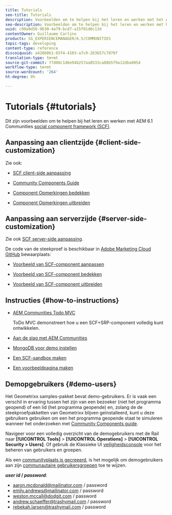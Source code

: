 ```yaml
---
title: Tutorials
seo-title: Tutorials
description: Voorbeelden om te helpen bij het leren en werken met het AEM Communities Social Component Framework (SCF)
seo-description: Voorbeelden om te helpen bij het leren en werken met het AEM Communities Social Component Framework (SCF)
uuid: c99a9d56-9630-4a79-bcd7-a15f01d6c13d
contentOwner: Guillaume Carlino
products: SG_EXPERIENCEMANAGER/6.5/COMMUNITIES
topic-tags: developing
content-type: reference
discoiquuid: a420b0b1-65f4-4103-a7c9-263657c7870f
translation-type: tm+mt
source-git-commit: 77d00c1d6e94b257aa0533ca88b5f9a12dba0054
workflow-type: tm+mt
source-wordcount: '264'
ht-degree: 0%

---
```



# Tutorials {#tutorials}

Dit zijn voorbeelden om te helpen bij het leren en werken met AEM 6.1 Communities [social component framework (SCF)](scf.md).

## Aanpassing aan clientzijde {#client-side-customization}

Zie ook:

* [SCF client-side aanpassing](client-customize.md)

* [Community Components Guide](components-guide.md)

* [Component Opmerkingen bedekken](overlay-comments.md)

* [Component Opmerkingen uitbreiden](extend-comments.md)

## Aanpassing aan serverzijde {#server-side-customization}

Zie ook [SCF server-side aanpassing](server-customize.md).

De code van de steekproef is beschikbaar in [Adobe Marketing Cloud GitHub](https://github.com/Adobe-Marketing-Cloud) bewaarplaats:

* [Voorbeeld van SCF-component aanpassen](https://github.com/Adobe-Marketing-Cloud/aem-scf-sample-components-customize)

* [Voorbeeld van SCF-component bedekken](https://github.com/Adobe-Marketing-Cloud/aem-scf-sample-components-overlay)

* [Voorbeeld van SCF-component uitbreiden](https://github.com/Adobe-Marketing-Cloud/aem-scf-sample-components-extension)

## Instructies {#how-to-instructions}

* [AEM Communities Todo MVC](https://github.com/Adobe-Marketing-Cloud/aem-communities-todomvc-sample)

   ToDo MVC demonstreert hoe u een SCF+SRP-component volledig kunt ontwikkelen.

* [Aan de slag met AEM Communities](getting-started.md)

* [MongoDB voor demo instellen](demo-mongo.md)

* [Een SCF-sandbox maken](an-scf-sandbox.md)

* [Een voorbeeldpagina maken](create-sample-page.md)

## Demopgebruikers {#demo-users}

Het Geometrixx samples-pakket bevat demo-gebruikers. Er is vaak een verschil in ervaring tussen het zijn van een bezoeker (niet het programma geopend) of een lid (het programma geopende) en, zolang de de steekproefpakketten van Geometrixx blijven geïnstalleerd, kunt u deze gebruikers gebruiken om een het programma geopende staat te simuleren wanneer het onderzoeken met [Community Components guide](components-guide.md).

Navigeer voor een volledig overzicht van de demogebruikers met de Rail naar **[!UICONTROL Tools]** > **[!UICONTROL Operations]** > **[!UICONTROL Security > Users]**. Of gebruik de Klassieke UI [veiligheidsconsole](http://localhost:4502/useradmin) voor het beheren van gebruikers en groepen.

Als een [communityplaats is gecreeerd](getting-started.md), is het mogelijk om demogebruikers aan zijn [communautaire gebruikersgroepen](users.md) toe te wijzen.

***user id* / *password***:

* aaron.mcdonald@mailinator.com / password
* emily.andrews@mailinator.com / password
* weston.mccall@dodgit.com / password
* andrew.schaeffer@trashymail.com / password
* rebekah.larsen@trashymail.com / password
